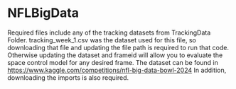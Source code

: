 # NFLBigData
Required files include any of the tracking datasets from TrackingData Folder.
tracking_week_1.csv was the dataset used for this file, so downloading that file and updating the file path is required to run that code.
Otherwise updating the dataset and frameid will allow you to evaluate the space control model for any desired frame.
The dataset can be found in https://www.kaggle.com/competitions/nfl-big-data-bowl-2024
In addition, downloading the imports is also required.
